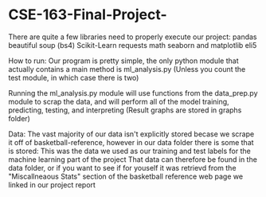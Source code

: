 # CSE-163-Final-Project-
There are quite a few libraries need to properly execute our project:
pandas
beautiful soup (bs4)
Scikit-Learn
requests
math
seaborn and matplotlib
eli5

How to run:
Our program is pretty simple, the only python module that actually contains a main
method is ml_analysis.py (Unless you count the test module, in which case there is two)

Running the ml_analysis.py module will use functions from the data_prep.py module to scrap
the data, and will perform all of the model training, predicting, testing, and interpreting
(Result graphs are stored in graphs folder)

Data:
The vast majority of our data isn't explicitly stored becase we scrape it off of basketball-reference,
however in our data folder there is some that is stored: This was the data we
used as our training and test labels for the machine learning part of the project
That data can therefore be found in the data folder, or if you want to see if for
youself it was retrievd from the "Miscallneaous Stats" section of the basketball reference
web page we linked in our project report
